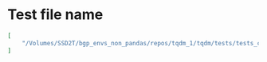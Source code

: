 # Test file name

```json
[
    "/Volumes/SSD2T/bgp_envs_non_pandas/repos/tqdm_1/tqdm/tests/tests_contrib.py"
]
```
